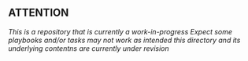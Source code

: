 
## ATTENTION
_This is a repository that is currently a work-in-progress
Expect some playbooks and/or tasks may not work as intended
this directory and its underlying contentns are currently
under revision_
